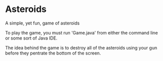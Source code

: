 # Asteroids
A simple, yet fun, game of asteroids

To play the game, you must run 'Game.java' from either the command line or some sort of Java IDE. 

The idea behind the game is to destroy all of the asteroids using your gun before they pentrate the bottom of the screen.
